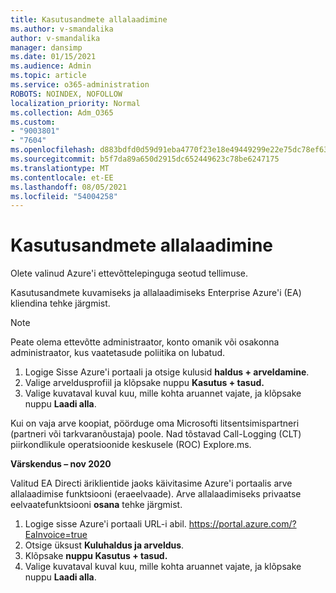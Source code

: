 ```yaml
---
title: Kasutusandmete allalaadimine
ms.author: v-smandalika
author: v-smandalika
manager: dansimp
ms.date: 01/15/2021
ms.audience: Admin
ms.topic: article
ms.service: o365-administration
ROBOTS: NOINDEX, NOFOLLOW
localization_priority: Normal
ms.collection: Adm_O365
ms.custom:
- "9003801"
- "7604"
ms.openlocfilehash: d883bdfd0d59d91eba4770f23e18e49449299e22e75dc78ef63eaf5001c03419
ms.sourcegitcommit: b5f7da89a650d2915dc652449623c78be6247175
ms.translationtype: MT
ms.contentlocale: et-EE
ms.lasthandoff: 08/05/2021
ms.locfileid: "54004258"
---
```

# <a name="download-usage-data"></a>Kasutusandmete allalaadimine

Olete valinud Azure'i ettevõttelepinguga seotud tellimuse.

Kasutusandmete kuvamiseks ja allalaadimiseks Enterprise Azure'i (EA) kliendina tehke järgmist.

> [!NOTE]
> Peate olema ettevõtte administraator, konto omanik või osakonna administraator, kus vaatetasude poliitika on lubatud. 

1. Logige Sisse Azure'i portaali ja otsige kulusid **haldus + arveldamine**.
2. Valige arveldusprofiil ja klõpsake nuppu **Kasutus + tasud.**
3. Valige kuvataval kuval kuu, mille kohta aruannet vajate, ja klõpsake nuppu **Laadi alla**.

Kui on vaja arve koopiat, pöörduge oma Microsofti litsentsimispartneri (partneri või tarkvaranõustaja) poole. Nad tõstavad Call-Logging (CLT) piirkondlikule operatsioonide keskusele (ROC) Explore.ms.

**Värskendus – nov 2020**

Valitud EA Directi äriklientide jaoks käivitasime Azure'i portaalis arve allalaadimise funktsiooni (eraeelvaade).  Arve allalaadimiseks privaatse eelvaatefunktsiooni **osana** tehke järgmist.

1. Logige sisse Azure'i portaali URL-i abil. https://portal.azure.com/?EaInvoice=true 
2. Otsige üksust **Kuluhaldus ja arveldus**. 
3. Klõpsake **nuppu Kasutus + tasud.** 
4. Valige kuvataval kuval kuu, mille kohta aruannet vajate, ja klõpsake nuppu **Laadi alla**.